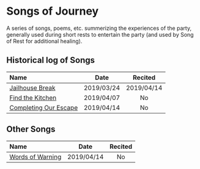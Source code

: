 # Songs of Journey

A series of songs, poems, etc. summerizing the experiences of the party, generally used
during short rests to entertain the party (and used by Song of Rest for additional
healing).


## Historical log of Songs

| Name | Date | Recited |
|:---- |:----:|:-------:|
| [Jailhouse Break](sessions/jailhouse_break.md) | 2019/03/24 | 2019/04/14 |
| [Find the Kitchen](sessions/find_the_kitchen.md) | 2019/04/07 | No |
| [Completing Our Escape](sessions/completing_our_escape.md) | 2019/04/14 | No |


## Other Songs

| Name | Date | Recited |
|:---- |:----:|:-------:|
| [Words of Warning](other/words_of_warning.md) | 2019/04/14 | No |

